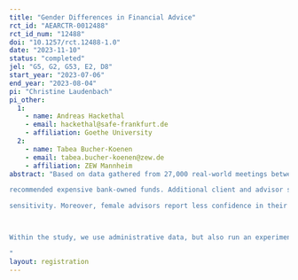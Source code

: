```yaml
---
title: "Gender Differences in Financial Advice"
rct_id: "AEARCTR-0012488"
rct_id_num: "12488"
doi: "10.1257/rct.12488-1.0"
date: "2023-11-10"
status: "completed"
jel: "G5, G2, G53, E2, D8"
start_year: "2023-07-06"
end_year: "2023-08-04"
pi: "Christine Laudenbach"
pi_other:
  1:
    - name: Andreas Hackethal
    - email: hackethal@safe-frankfurt.de
    - affiliation: Goethe University
  2:
    - name: Tabea Bucher-Koenen
    - email: tabea.bucher-koenen@zew.de
    - affiliation: ZEW Mannheim
abstract: "Based on data gathered from 27,000 real-world meetings between financial advisors and clients of a large German bank, we show that advisors offer more self-serving advice to women, while men are more likely to receive sales fee rebates and less likely to be
recommended expensive bank-owned funds. Additional client and advisor surveys provide evidence consistent with statistical discrimination based on gender as a proxy for client financial sophistication with female clients exhibiting lower literacy, confidence, and price
sensitivity. Moreover, female advisors report less confidence in their own professional skills and engage in less discrimination than their male colleagues.

Within the study, we use administrative data, but also run an experimental survey among financial advisors in order to gain more insights into their beliefs. 
"
layout: registration
---
```



